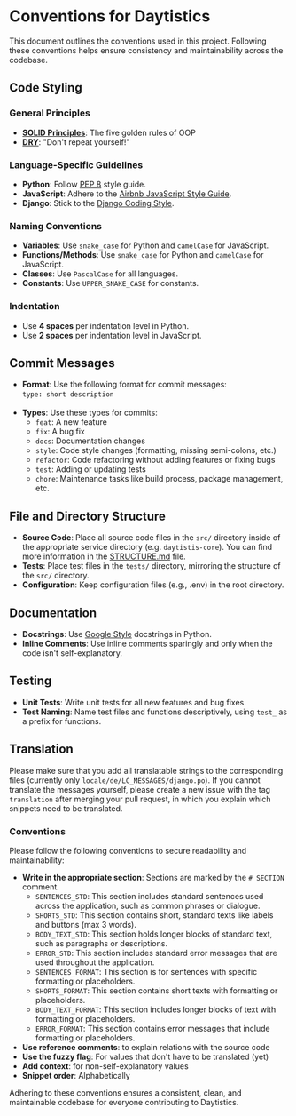 # Conventions for Daytistics

This document outlines the conventions used in this project. Following these conventions helps ensure consistency and maintainability across the codebase.

## Code Styling

### General Principles

- **[SOLID Principles](https://medium.com/@umaparvat/solid-principles-in-python-c9c3c337e0e1)**: The five golden rules of OOP
- **[DRY](https://docs.getdbt.com/terms/dry#why-write-dry-code)**: "Don't repeat yourself!"

### Language-Specific Guidelines

- **Python**: Follow [PEP 8](https://www.python.org/dev/peps/pep-0008/) style guide.
- **JavaScript**: Adhere to the [Airbnb JavaScript Style Guide](https://github.com/airbnb/javascript).
- **Django**: Stick to the [Django Coding Style](https://docs.djangoproject.com/en/dev/internals/contributing/writing-code/coding-style/).

### Naming Conventions

- **Variables**: Use `snake_case` for Python and `camelCase` for JavaScript.
- **Functions/Methods**: Use `snake_case` for Python and `camelCase` for JavaScript.
- **Classes**: Use `PascalCase` for all languages.
- **Constants**: Use `UPPER_SNAKE_CASE` for constants.

### Indentation

- Use **4 spaces** per indentation level in Python.
- Use **2 spaces** per indentation level in JavaScript.

## Commit Messages

- **Format**: Use the following format for commit messages: <br>
  `type: short description`
  <br><br>
- **Types**: Use these types for commits:
  - `feat`: A new feature
  - `fix`: A bug fix
  - `docs`: Documentation changes
  - `style`: Code style changes (formatting, missing semi-colons, etc.)
  - `refactor`: Code refactoring without adding features or fixing bugs
  - `test`: Adding or updating tests
  - `chore`: Maintenance tasks like build process, package management, etc.

## File and Directory Structure

- **Source Code**: Place all source code files in the `src/` directory inside of the appropriate service directory (e.g. `daytistis-core`). You can find more information in the [STRUCTURE.md](./STRUCTURE.md) file.
- **Tests**: Place test files in the `tests/` directory, mirroring the structure of the `src/` directory.
- **Configuration**: Keep configuration files (e.g., .env) in the root directory.

## Documentation

- **Docstrings**: Use [Google Style](https://google.github.io/styleguide/pyguide.html#38-comments-and-docstrings) docstrings in Python.
- **Inline Comments**: Use inline comments sparingly and only when the code isn't self-explanatory.

## Testing

- **Unit Tests**: Write unit tests for all new features and bug fixes.
- **Test Naming**: Name test files and functions descriptively, using `test_` as a prefix for functions.

## Translation

Please make sure that you add all translatable strings to the corresponding files (currently only `locale/de/LC_MESSAGES/django.po`). If you cannot translate the messages yourself, please create a new issue with the tag `translation` after merging your pull request, in which you explain which snippets need to be translated.

### Conventions

Please follow the following conventions to secure readability and maintainability:

- **Write in the appropriate section**: Sections are marked by the `# SECTION` comment.
  - `SENTENCES_STD`: This section includes standard sentences used across the application, such as common phrases or dialogue.
  - `SHORTS_STD`: This section contains short, standard texts like labels and buttons (max 3 words).
  - `BODY_TEXT_STD`: This section holds longer blocks of standard text, such as paragraphs or descriptions.
  - `ERROR_STD`: This section includes standard error messages that are used throughout the application.
  - `SENTENCES_FORMAT`: This section is for sentences with specific formatting or placeholders.
  - `SHORTS_FORMAT`: This section contains short texts with formatting or placeholders.
  - `BODY_TEXT_FORMAT`: This section includes longer blocks of text with formatting or placeholders.
  - `ERROR_FORMAT`: This section contains error messages that include formatting or placeholders.
- **Use reference comments**: to explain relations with the source code
- **Use the fuzzy flag**: For values that don't have to be translated (yet)
- **Add context**: for non-self-explanatory values
- **Snippet order**: Alphabetically

Adhering to these conventions ensures a consistent, clean, and maintainable codebase for everyone contributing to Daytistics.
